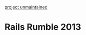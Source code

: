 [project unmaintained](https://img.shields.io/badge/project-unmaintained-red.svg)

# Rails Rumble 2013
